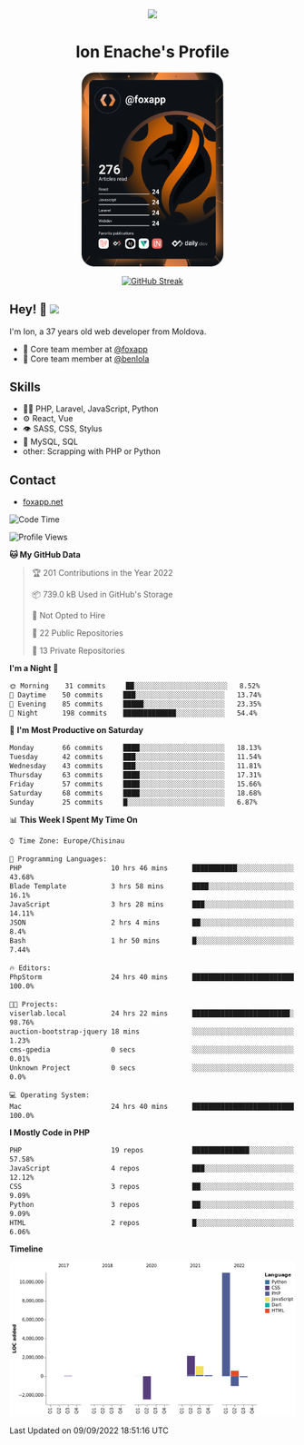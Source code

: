 <div id="header" align="center">
  <img src="https://media.giphy.com/media/M9gbBd9nbDrOTu1Mqx/giphy.gif" width="100"/>
	<h1>Ion Enache's Profile</h1>
</div>
<div align="center">
	<a href="https://app.daily.dev/foxapp"><img src="https://github.com/foxapp/foxapp/blob/master/devcard.svg" width="250" alt="Ion Enache's Dev Card"/></a>
</div>


<div align="center">
	
[![GitHub Streak](http://github-readme-streak-stats.herokuapp.com?user=foxapp&hide_border=true&date_format=M%20j%5B%2C%20Y%5D)](https://git.io/streak-stats)
	
</div>


## Hey! 👋 <img src="https://media.giphy.com/media/hvRJCLFzcasrR4ia7z/giphy.gif" width="30px"/>
I'm Ion, a 37 years old web developer from Moldova.


- 👥 Core team member at [@foxapp](https://github.com/foxapp)
- 👥 Core team member at [@benlola](https://github.com/benlola)

## Skills
- 👨‍💻 PHP, Laravel, JavaScript, Python
- ⚙️ React, Vue
- 👁️ SASS, CSS, Stylus
- 💽 MySQL, SQL
- other: Scrapping with PHP or Python

## Contact
- [foxapp.net](https://www.foxapp.net)

<!--START_SECTION:waka-->
![Code Time](http://img.shields.io/badge/Code%20Time-952%20hrs%2041%20mins-blue)

![Profile Views](http://img.shields.io/badge/Profile%20Views-0-blue)

**🐱 My GitHub Data** 

> 🏆 201 Contributions in the Year 2022
 > 
> 📦 739.0 kB Used in GitHub's Storage 
 > 
> 🚫 Not Opted to Hire
 > 
> 📜 22 Public Repositories 
 > 
> 🔑 13 Private Repositories  
 > 
**I'm a Night 🦉** 

```text
🌞 Morning    31 commits     ██░░░░░░░░░░░░░░░░░░░░░░░   8.52% 
🌆 Daytime    50 commits     ███░░░░░░░░░░░░░░░░░░░░░░   13.74% 
🌃 Evening    85 commits     █████░░░░░░░░░░░░░░░░░░░░   23.35% 
🌙 Night      198 commits    █████████████░░░░░░░░░░░░   54.4%

```
📅 **I'm Most Productive on Saturday** 

```text
Monday       66 commits     ████░░░░░░░░░░░░░░░░░░░░░   18.13% 
Tuesday      42 commits     ███░░░░░░░░░░░░░░░░░░░░░░   11.54% 
Wednesday    43 commits     ███░░░░░░░░░░░░░░░░░░░░░░   11.81% 
Thursday     63 commits     ████░░░░░░░░░░░░░░░░░░░░░   17.31% 
Friday       57 commits     ████░░░░░░░░░░░░░░░░░░░░░   15.66% 
Saturday     68 commits     ████░░░░░░░░░░░░░░░░░░░░░   18.68% 
Sunday       25 commits     █░░░░░░░░░░░░░░░░░░░░░░░░   6.87%

```


📊 **This Week I Spent My Time On** 

```text
⌚︎ Time Zone: Europe/Chisinau

💬 Programming Languages: 
PHP                      10 hrs 46 mins      ███████████░░░░░░░░░░░░░░   43.68% 
Blade Template           3 hrs 58 mins       ████░░░░░░░░░░░░░░░░░░░░░   16.1% 
JavaScript               3 hrs 28 mins       ███░░░░░░░░░░░░░░░░░░░░░░   14.11% 
JSON                     2 hrs 4 mins        ██░░░░░░░░░░░░░░░░░░░░░░░   8.4% 
Bash                     1 hr 50 mins        █░░░░░░░░░░░░░░░░░░░░░░░░   7.44%

🔥 Editors: 
PhpStorm                 24 hrs 40 mins      █████████████████████████   100.0%

🐱‍💻 Projects: 
viserlab.local           24 hrs 22 mins      ████████████████████████░   98.76% 
auction-bootstrap-jquery 18 mins             ░░░░░░░░░░░░░░░░░░░░░░░░░   1.23% 
cms-gpedia               0 secs              ░░░░░░░░░░░░░░░░░░░░░░░░░   0.01% 
Unknown Project          0 secs              ░░░░░░░░░░░░░░░░░░░░░░░░░   0.0%

💻 Operating System: 
Mac                      24 hrs 40 mins      █████████████████████████   100.0%

```

**I Mostly Code in PHP** 

```text
PHP                      19 repos            ██████████████░░░░░░░░░░░   57.58% 
JavaScript               4 repos             ███░░░░░░░░░░░░░░░░░░░░░░   12.12% 
CSS                      3 repos             ██░░░░░░░░░░░░░░░░░░░░░░░   9.09% 
Python                   3 repos             ██░░░░░░░░░░░░░░░░░░░░░░░   9.09% 
HTML                     2 repos             █░░░░░░░░░░░░░░░░░░░░░░░░   6.06%

```


**Timeline**

![Chart not found](https://raw.githubusercontent.com/foxapp/foxapp/master/charts/bar_graph.png) 


 Last Updated on 09/09/2022 18:51:16 UTC
<!--END_SECTION:waka-->
